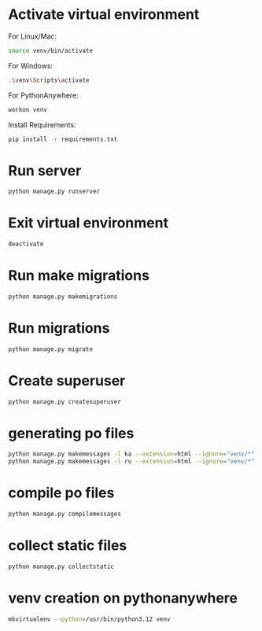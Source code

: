 # Activate virtual environment

For Linux/Mac:

```bash
source venv/bin/activate
```

For Windows:

```bash
.\venv\Scripts\activate
```

For PythonAnywhere:

```bash
workon venv
```

Install Requirements:

```bash
pip install -r requirements.txt
```

# Run server

```bash
python manage.py runserver
```

# Exit virtual environment

```bash
deactivate
```

# Run make migrations

```bash
python manage.py makemigrations
```

# Run migrations

```bash
python manage.py migrate
```

# Create superuser

```bash
python manage.py createsuperuser
```

# generating po files

```bash
python manage.py makemessages -l ka --extension=html --ignore="venv/*"
python manage.py makemessages -l ru --extension=html --ignore="venv/*"
```

# compile po files

```bash
python manage.py compilemessages
```

# collect static files

```bash
python manage.py collectstatic
```

# venv creation on pythonanywhere

```bash
mkvirtualenv --python=/usr/bin/python3.12 venv
```

